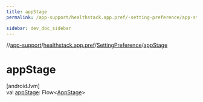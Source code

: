 ```yaml
---
title: appStage
permalink: /app-support/healthstack.app.pref/-setting-preference/app-stage.html

sidebar: dev_doc_sidebar
---
```

//[app-support](../../../index.html)/[healthstack.app.pref](../index.html)/[SettingPreference](index.html)/[appStage](app-stage.html)



# appStage



[androidJvm]\
val [appStage](app-stage.html): Flow&lt;[AppStage](../-app-stage/index.html)&gt;




